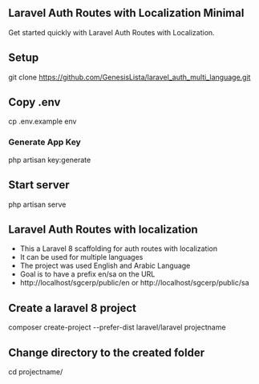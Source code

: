 ## Laravel Auth Routes with Localization Minimal

Get started quickly with Laravel Auth Routes with Localization.

## Setup

git clone https://github.com/GenesisLista/laravel_auth_multi_language.git

## Copy .env

cp .env.example env

### Generate App Key

php artisan key:generate

## Start server

php artisan serve

## Laravel Auth Routes with localization

- This a Laravel 8 scaffolding for auth routes with localization
- It can be used for multiple languages
- The project was used English and Arabic Language
- Goal is to have a prefix en/sa on the URL
- http://localhost/sgcerp/public/en or http://localhost/sgcerp/public/sa

## Create a laravel 8 project

composer create-project --prefer-dist laravel/laravel projectname

## Change directory to the created folder

cd projectname/
